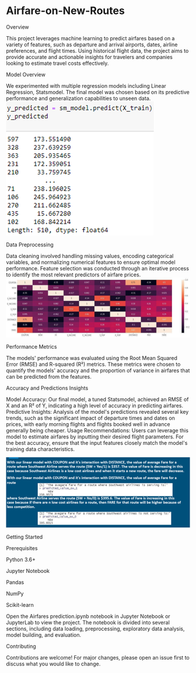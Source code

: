 # Airfare-on-New-Routes

Overview

This project leverages machine learning to predict airfares based on a variety of features, such as departure and arrival airports, dates, airline preferences, and flight times. Using historical flight data, the project aims to provide accurate and actionable insights for travelers and companies looking to estimate travel costs effectively.

Model Overview

We experimented with multiple regression models including Linear Regression, Statsmodel. The final model was chosen based on its predictive performance and generalization capabilities to unseen data.
![dashboard](Screenshot%202025-03-10%20004552.png)

Data Preprocessing

Data cleaning involved handling missing values, encoding categorical variables, and normalizing numerical features to ensure optimal model performance. Feature selection was conducted through an iterative process to identify the most relevant predictors of airfare prices.
![dashboard](Screenshot%202025-03-10%20004626.png)

Performance Metrics

The models' performance was evaluated using the Root Mean Squared Error (RMSE) and R-squared (R²) metrics. These metrics were chosen to quantify the models' accuracy and the proportion of variance in airfares that can be predicted from the features.

Accuracy and Predictions Insights

Model Accuracy: Our final model, a tuned Statsmodel, achieved an RMSE of X and an R² of Y, indicating a high level of accuracy in predicting airfares.
Predictive Insights: Analysis of the model's predictions revealed several key trends, such as the significant impact of departure times and dates on prices, with early morning flights and flights booked well in advance generally being cheaper.
Usage Recommendations: Users can leverage this model to estimate airfares by inputting their desired flight parameters. For the best accuracy, ensure that the input features closely match the model's training data characteristics.

![dasboard](Screenshot%202025-03-10%20004641.png)

Getting Started

Prerequisites

Python 3.6+

Jupyter Notebook

Pandas

NumPy

Scikit-learn

Open the Airfares prediction.ipynb notebook in Jupyter Notebook or JupyterLab to view the project. The notebook is divided into several sections, including data loading, preprocessing, exploratory data analysis, model 
building, and evaluation.

Contributing

Contributions are welcome! For major changes, please open an issue first to discuss what you would like to change.
